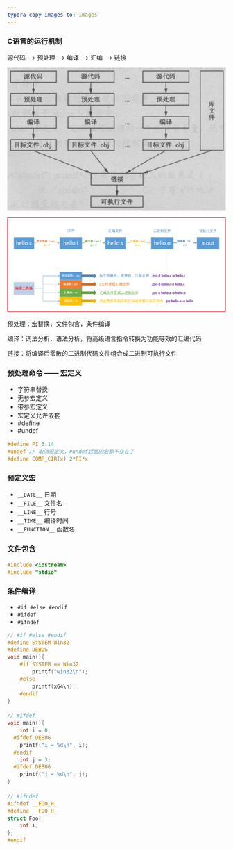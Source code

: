 ```yaml
---
typora-copy-images-to: images
---
```


### C语言的运行机制

源代码 --> 预处理 --> 编译 --> 汇编 --> 链接

![1499567307190](images/1499567307190.png)

![](images/gcc编译的四个阶段.png)

预处理：宏替换，文件包含，条件编译

编译：词法分析，语法分析，将高级语言指令转换为功能等效的汇编代码

链接：将编译后零散的二进制代码文件组合成二进制可执行文件

### 预处理命令 —— 宏定义

- 字符串替换
- 无参宏定义
- 带参宏定义
- 宏定义允许嵌套
- \#define
- \#undef

```c
#define PI 3.14
#undef // 取消宏定义，#undef后面的宏都不存在了
#define COMP_CIR(x) 2*PI*x
```

### 预定义宏

- `__DATE__` 日期
- `__FILE__` 文件名
- `__LINE__` 行号
- `__TIME__` 编译时间
- `__FUNCTION__` 函数名

### 文件包含

```c
#include <iostream>
#include "stdio"
```

### 条件编译

- `#if #else #endif`
- `#ifdef`
- `#ifndef`

```c
// #if #else #endif
#define SYSTEM Win32
#define DEBUG
void main(){
  	#if SYSTEM == Win32
  		printf("win32\n");
  	#else
  		printf(x64\n);
  	#endif
}

// #ifdef
void main(){
  	int i = 0;
  #ifdef DEBUG
  	printf("i = %d\n", i);
  #endif
  	int j = 3;
  #ifdef DEBUG
  	printf("j = %d\n", j);
}

// #ifndef
#ifndef __FOO_H_
#define __FOO_H_
struct Foo{
  	int i;
};
#endif
```